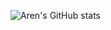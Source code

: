 ![Aren's GitHub stats](https://github-readme-stats.vercel.app/api?username=ArenRitz&show_icons=true&theme=synthwave)
